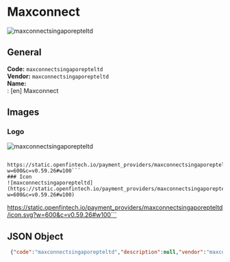 # Maxconnect 
![maxconnectsingaporepteltd](https://static.openfintech.io/payment_providers/maxconnectsingaporepteltd/logo.svg?w=600&c=v0.59.26#w100)  
## General 
**Code:** `maxconnectsingaporepteltd`  
**Vendor:** `maxconnectsingaporepteltd`  
**Name:**  
:	[en] Maxconnect  
## Images 
### Logo 
![maxconnectsingaporepteltd](https://static.openfintech.io/payment_providers/maxconnectsingaporepteltd/logo.svg?w=600&c=v0.59.26#w100)  
```
 https://static.openfintech.io/payment_providers/maxconnectsingaporepteltd/logo.svg?w=600&c=v0.59.26#w100```  
### Icon 
![maxconnectsingaporepteltd](https://static.openfintech.io/payment_providers/maxconnectsingaporepteltd/icon.svg?w=600&c=v0.59.26#w100)  
```
 https://static.openfintech.io/payment_providers/maxconnectsingaporepteltd/icon.svg?w=600&c=v0.59.26#w100```  
## JSON Object 
```json
 {"code":"maxconnectsingaporepteltd","description":null,"vendor":"maxconnectsingaporepteltd","categories":null,"countries":null,"payment_method":null,"payout_method":null,"metadata":{"about_payments_code":"maxconnectsingaporepteltd"},"name":{"en":"Maxconnect"}}```  
